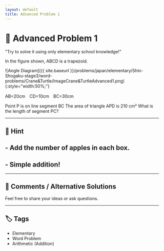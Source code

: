 ```yaml
---
layout: default
title: Advanced Problem 1 
---
```


# 🧮 Advanced Problem 1 

"Try to solve it using only elementary school knowledge!"

In the figure shown, ABCD is a trapezoid.

![Angle Diagram]({{ site.baseurl }}/problems/japan/elementary/Shin-Shogaku-stage3/word-problems/Crane&Turtle/ImageCrane&TurtleAdvanced1.png){:style="width:50%;"}

AB=20cm　CD=10cm　BC=30cm

Point P is on line segment BC
The area of triangle APD is 210 cm²
What is the length of segment PC?

---

## 📝 Hint

## - Add the number of apples in each box.
## - Simple addition!

---

## 💬 Comments / Alternative Solutions

Feel free to share your ideas or ask questions.

---

## 🏷 Tags

- Elementary 
- Word Problem  
- Arithmetic (Addition)
